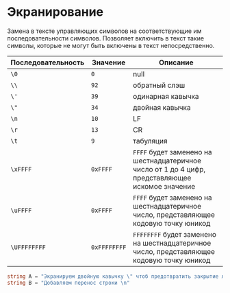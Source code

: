 # Экранирование

Замена в тексте управляющих символов на соответствующие им последовательности
символов. Позволяет включить в текст такие символы, которые не могут быть включены в текст непосредственно.

| Последовательность | Значение     | Описание                                                                                         |
|--------------------|--------------|--------------------------------------------------------------------------------------------------|
| `\0`               | `0`          | null                                                                                             |
| `\\`               | `92`         | обратный слэш                                                                                    |
| `\'`               | `39`         | одинарная кавычка                                                                                |
| `\"`               | `34`         | двойная кавычка                                                                                  |
| `\n`               | `10`         | LF                                                                                               |
| `\r`               | `13`         | CR                                                                                               |
| `\t`               | `9`          | табуляция                                                                                        |
| `\xFFFF`           | `0xFFFF`     | `FFFF` будет заменено на шестнадцатеричное число от 1 до 4 цифр, представляющее искомое значение |
| `\uFFFF`           | `0xFFFF`     | `FFFF` будет заменено на шестнадцатеричное число, представляющее кодовую точку юникод            |
| `\UFFFFFFFF`       | `0xFFFFFFFF` | `FFFFFFFF` будет заменено на шестнадцатеричное число, представляющее кодовую точку юникод        |

```C#
string A = "Экранируем двойную кавычку \" чтоб предотвратить закрытие литерала раньше времени";
string B = "Добавляем перенос строки \n"
```